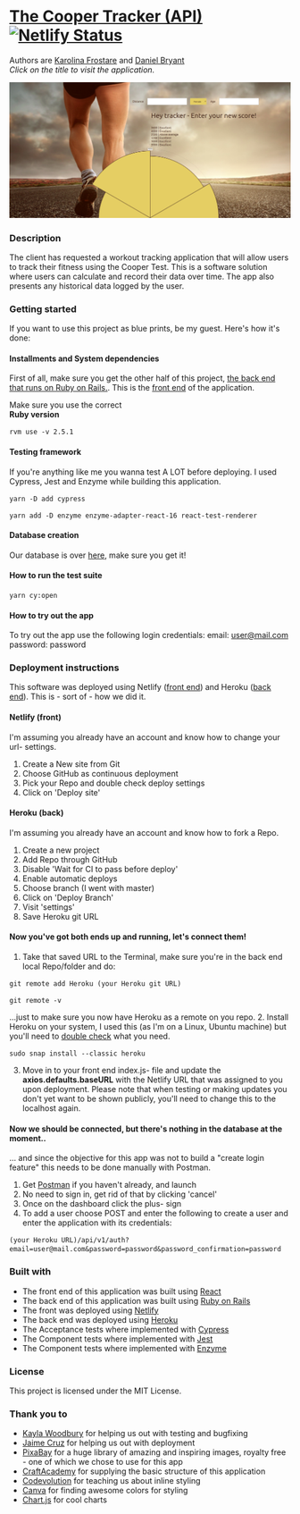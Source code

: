 # [The Cooper Tracker (API)](http://kfrostare-cooperapp.netlify.com/) [![Netlify Status](https://api.netlify.com/api/v1/badges/2613983d-db4f-4e1e-a22f-4ae66045ca34/deploy-status)](https://app.netlify.com/sites/kfrostare-cooperapp/deploys)
Authors are [Karolina Frostare](https://github.com/kfrostare) and [Daniel Bryant](https://github.com/DanielGITB)<br>*Click on the title to visit the application.*

![Cooper Runners App](src/printscreen_loggedin.png)


### Description
The client has requested a workout tracking application that will allow users to track their fitness using the Cooper Test. This is a software solution where users can calculate and record their data over time. The app also presents any historical data logged by the user.

### Getting started
If you want to use this project as blue prints, be my guest. Here's how it's done:

#### Installments and System dependencies

First of all, make sure you get the other half of this project, [the back end that runs on Ruby on Rails.](https://github.com/kfrostare/CooperAPI_backend). This is the [front end](https://github.com/kfrostare/CooperAPI_frontend) of the application. 

Make sure you use the correct<br> **Ruby version**
```
rvm use -v 2.5.1
```

#### Testing framework
If you're anything like me you wanna test A LOT before deploying. I used Cypress, Jest and Enzyme while building this application.
```
yarn -D add cypress
```
```
yarn add -D enzyme enzyme-adapter-react-16 react-test-renderer
```

#### Database creation
Our database is over [here](https://github.com/kfrostare/CooperAPI_backend), make sure you get it!

#### How to run the test suite
```
yarn cy:open
```
#### How to try out the app
To try out the app use the following login credentials:
email: user@mail.com
password: password

### Deployment instructions

This software was deployed using Netlify ([front end](https://github.com/kfrostare/CooperAPI_frontend)) and Heroku ([back end](https://github.com/kfrostare/CooperAPI_backend)). This is - sort of - how we did it.

#### Netlify (front)
I'm assuming you already have an account and know how to change your url- settings.
1. Create a New site from Git
2. Choose GitHub as continuous deployment
3. Pick your Repo and double check deploy settings
4. Click on 'Deploy site'

#### Heroku (back)
I'm assuming you already have an account and know how to fork a Repo.
1. Create a new project
2. Add Repo through GitHub
3. Disable 'Wait for CI to pass before deploy'
4. Enable automatic deploys
5. Choose branch (I went with master)
6. Click on 'Deploy Branch'
7. Visit 'settings'
8. Save Heroku git URL

#### Now you've got both ends up and running, let's connect them!
1. Take that saved URL to the Terminal, make sure you're in the back end local Repo/folder and do:
```
git remote add Heroku (your Heroku git URL)
```
```
git remote -v
```
...just to make sure you now have Heroku as a remote on you repo.
2. Install Heroku on your system, I used this (as I'm on a Linux, Ubuntu machine) but you'll need to [double check](https://devcenter.heroku.com/articles/heroku-cli#download-and-install) what you need.
```
sudo snap install --classic heroku
```
3. Move in to your front end index.js- file and update the **axios.defaults.baseURL** with the Netlify URL that was assigned to you upon deployment. Please note that when testing or making updates you don't yet want to be shown publicly, you'll need to change this to the localhost again.

#### Now we should be connected, but there's nothing in the database at the moment..
... and since the objective for this app was not to build a "create login feature" this needs to be done manually with Postman.
1. Get [Postman](https://www.postman.com/downloads/) if you haven't already, and launch
2. No need to sign in, get rid of that by clicking 'cancel'
3. Once on the dashboard click the plus- sign
4. To add a user choose POST and enter the following to create a user and enter the application with its credentials:
 ```
 (your Heroku URL)/api/v1/auth?email=user@mail.com&password=password&password_confirmation=password
 ```

### Built with

* The front end of this application was built using [React](https://reactjs.org/)
* The back end of this application was built using [Ruby on Rails](https://rubyonrails.org/)
* The front was deployed using [Netlify](https://www.netlify.com/)
* The back end was deployed using [Heroku](https://heroku.com/apps)
* The Acceptance tests where implemented with [Cypress](https://www.cypress.io/)
* The Component tests where implemented with [Jest](https://jestjs.io/docs/en/getting-started)
* The Component tests where implemented with [Enzyme](https://www.npmjs.com/package/enzyme)

### License

This project is licensed under the MIT License.

### Thank you to

* [Kayla Woodbury](https://github.com/kaylawoodbury) for helping us out with testing and bugfixing
* [Jaime Cruz](https://github.com/JaimeCrz) for helping us out with deployment
* [PixaBay](https://pixabay.com/) for a huge library of amazing and inspiring images, royalty free - one of which we chose to use for this app
* [CraftAcademy](https://www.craftacademy.se/english/) for supplying the basic structure of this application
* [Codevolution](https://www.youtube.com/watch?v=j5P9FHiBVNo) for teaching us about inline styling
* [Canva](https://www.canva.com/colors/color-palette-generator/) for finding awesome colors for styling
* [Chart.js](https://www.chartjs.org/docs/latest/charts/radar.html) for cool charts
